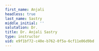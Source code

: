 ```yaml
---
first_name: Anjali
headless: true
last_name: Sastry
middle_initial: ''
salutation: Dr.
title: Dr. Anjali Sastry
type: instructor
uid: e9f1bf72-c40e-b762-0f5a-6cf11e06d9bd
---
```

